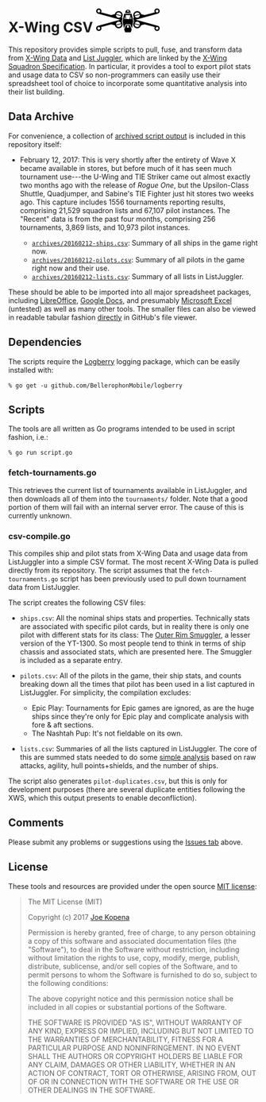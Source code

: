 # X-Wing CSV <img src="https://raw.githubusercontent.com/RocketshipGames/xwing-csv/master/x-wing.png" height="48" title="X-Wing CSV" alt="Icon of an X-Wing" />

This repository provides simple scripts to pull, fuse, and transform
data from [X-Wing Data](https://github.com/guidokessels/xwing-data)
and [List Juggler](http://lists.starwarsclubhouse.com/), which are
linked by the [X-Wing Squadron
Specification](https://github.com/elistevens/xws-spec).  In
particular, it provides a tool to export pilot stats and usage data to
CSV so non-programmers can easily use their spreadsheet tool of choice
to incorporate some quantitative analysis into their list building.

## Data Archive

For convenience, a collection of [archived script
output](https://github.com/RocketshipGames/xwing-csv/tree/master/archives)
is included in this repository itself:

* February 12, 2017: This is very shortly after the entirety of Wave X
  became available in stores, but before much of it has seen much
  tournament use---the U-Wing and TIE Striker came out almost exactly
  two months ago with the release of *Rogue One*, but the
  Upsilon-Class Shuttle, Quadjumper, and Sabine's TIE Fighter just hit
  stores two weeks ago.  This capture includes 1556 tournaments
  reporting results, comprising 21,529 squadron lists and 67,107 pilot
  instances.  The "Recent" data is from the past four months,
  comprising 256 tournaments, 3,869 lists, and 10,973 pilot instances.
  
  * [`archives/20160212-ships.csv`](https://github.com/RocketshipGames/xwing-csv/raw/master/archives/20160212-ships.csv):
    Summary of all ships in the game right now.
  * [`archives/20160212-pilots.csv`](https://github.com/RocketshipGames/xwing-csv/raw/master/archives/20160212-pilots.csv): Summary of all pilots in the game right now and their use.
  * [`archives/20160212-lists.csv`](https://github.com/RocketshipGames/xwing-csv/raw/master/archives/20160212-lists.csv): Summary of all lists in ListJuggler.

These should be able to be imported into all major spreadsheet
packages, including [LibreOffice](https://www.libreoffice.org/),
[Google Docs](Go), and presumably [Microsoft
Excel](https://products.office.com/en-us/excel) (untested) as well as
many other tools.  The smaller files can also be viewed in readable
tabular fashion
[directly](https://github.com/RocketshipGames/xwing-csv/tree/master/archives)
in GitHub's file viewer.

## Dependencies

The scripts require the
[Logberry](https://github.com/BellerophonMobile/logberry) logging
package, which can be easily installed with:

    % go get -u github.com/BellerophonMobile/logberry

## Scripts

The tools are all written as Go programs intended to be used in script
fashion, i.e.:

    % go run script.go

### fetch-tournaments.go

This retrieves the current list of tournaments available in
ListJuggler, and then downloads all of them into the `tournaments/`
folder.  Note that a good portion of them will fail with an internal
server error.  The cause of this is currently unknown.

### csv-compile.go

This compiles ship and pilot stats from X-Wing Data and usage data
from ListJuggler into a simple CSV format.  The most recent X-Wing
Data is pulled directly from its repository.  The script assumes that
the `fetch-tournaments.go` script has been previously used to pull
down tournament data from ListJuggler.

The script creates the following CSV files:

* `ships.csv`: All the nominal ships stats and properties.
  Technically stats are associated with specific pilot cards, but in
  reality there is only one pilot with different stats for its class:
  The [Outer Rim
  Smuggler](http://xwing-miniatures.wikia.com/wiki/Outer_Rim_Smuggler),
  a lesser version of the YT-1300.  So most people tend to think in
  terms of ship chassis and associated stats, which are presented
  here.  The Smuggler is included as a separate entry.

* `pilots.csv`: All of the pilots in the game, their ship stats, and
  counts breaking down all the times that pilot has been used in a
  list captured in ListJuggler.  For simplicity, the compilation
  excludes:    
  * Epic Play: Tournaments for Epic games are ignored, as are the huge
    ships since they're only for Epic play and complicate analysis
    with fore & aft sections.  
  * The Nashtah Pup: It's not fieldable on its own.

* `lists.csv`: Summaries of all the lists captured in ListJuggler.
  The core of this are summed stats needed to do some [simple
  analysis](http://www.rocketshipgames.com/blogs/tjkopena/2016/12/x-wing-beginner-squad-building/)
  based on raw attacks, agility, hull points+shields, and the number
  of ships.

The script also generates `pilot-duplicates.csv`, but this is only for
development purposes (there are several duplicate entities following
the XWS, which this output presents to enable deconfliction).

## Comments

Please submit any problems or suggestions using the [Issues
tab](https://github.com/RocketshipGames/xwing-csv/issues) above.

## License

These tools and resources are provided under the open source
[MIT license](http://opensource.org/licenses/MIT):

> The MIT License (MIT)
>
> Copyright (c) 2017 [Joe Kopena](http://rocketshipgames.com/blogs/tjkopena/)
> 
>
> Permission is hereby granted, free of charge, to any person
> obtaining a copy of this software and associated documentation files
> (the "Software"), to deal in the Software without restriction,
> including without limitation the rights to use, copy, modify, merge,
> publish, distribute, sublicense, and/or sell copies of the Software,
> and to permit persons to whom the Software is furnished to do so,
> subject to the following conditions:
>
> The above copyright notice and this permission notice shall be
> included in all copies or substantial portions of the Software.
>
> THE SOFTWARE IS PROVIDED "AS IS", WITHOUT WARRANTY OF ANY KIND,
> EXPRESS OR IMPLIED, INCLUDING BUT NOT LIMITED TO THE WARRANTIES OF
> MERCHANTABILITY, FITNESS FOR A PARTICULAR PURPOSE AND
> NONINFRINGEMENT. IN NO EVENT SHALL THE AUTHORS OR COPYRIGHT HOLDERS
> BE LIABLE FOR ANY CLAIM, DAMAGES OR OTHER LIABILITY, WHETHER IN AN
> ACTION OF CONTRACT, TORT OR OTHERWISE, ARISING FROM, OUT OF OR IN
> CONNECTION WITH THE SOFTWARE OR THE USE OR OTHER DEALINGS IN THE
> SOFTWARE.
